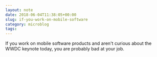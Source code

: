 ```yaml
---
layout: note
date: 2018-06-04T11:38:05+00:00
slug: if-you-work-on-mobile-software
category: microblog
tags:
---
```

If you work on mobile software products and aren't curious about the WWDC keynote today, you are probably bad at your job.

